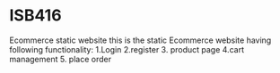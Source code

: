 # ISB416
Ecommerce static website
this is the static Ecommerce website having following functionality:
1.Login
2.register
3. product page
4.cart management
5. place order
